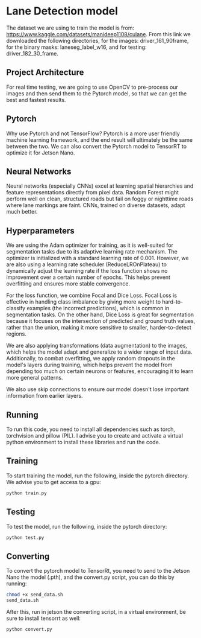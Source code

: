 # Lane Detection model

The dataset we are using to train the model is from: https://www.kaggle.com/datasets/manideep1108/culane. From this link we downloaded the following directories, for the images: driver_161_90frame, for the binary masks: laneseg_label_w16, and for testing: driver_182_30_frame.

## Project Architecture

For real time testing, we are going to use OpenCV to pre-process our images and then send them to the Pytorch model, so that we can get the best and fastest results.

## Pytorch

Why use Pytorch and not TensorFlow?
Pytorch is a more user friendly machine learning framework, and the end result will ultimately be the same between the two. We can also convert the Pytorch model to TensorRT to optimize it for Jetson Nano.

## Neural Networks

Neural networks (especially CNNs) excel at learning spatial hierarchies and feature representations directly from pixel data.
Random Forest might perform well on clean, structured roads but fail on foggy or nighttime roads where lane markings are faint. CNNs, trained on diverse datasets, adapt much better.

## Hyperparameters

We are using the Adam optimizer for training, as it is well-suited for segmentation tasks due to its adaptive learning rate mechanism. The optimizer is initialized with a standard learning rate of 0.001. However, we are also using a learning rate scheduler (ReduceLROnPlateau) to dynamically adjust the learning rate if the loss function shows no improvement over a certain number of epochs. This helps prevent overfitting and ensures more stable convergence.

For the loss function, we combine Focal and Dice Loss. Focal Loss is effective in handling class imbalance by giving more weight to hard-to-classify examples (the incorrect predictions), which is common in segmentation tasks. On the other hand, Dice Loss is great for segmentation because it focuses on the intersection of predicted and ground truth values, rather than the union, making it more sensitive to smaller, harder-to-detect regions.

We are also applying transformations (data augmentation) to the images, which helps the model adapt and generalize to a wider range of input data. Additionally, to combat overfitting, we apply random dropouts in the model's layers during training, which helps prevent the model from depending too much on certain neurons or features, encouraging it to learn more general patterns.

We also use skip connections to ensure our model doesn't lose important information from earlier layers.

## Running

To run this code, you need to install all dependencies such as torch, torchvision and pillow (PIL). I advise you to create and activate a virtual python environment to install these libraries and run the code.

## Training

To start training the model, run the following, inside the pytorch directory. We advise you to get access to a gpu:

```bash
python train.py
```

## Testing

To test the model, run the following, inside the pytorch directory:

```bash
python test.py
```

## Converting

To convert the pytorch model to TensorRt, you need to send to the Jetson Nano the model (.pth), and the convert.py script, you can do this by running:

```bash
chmod +x send_data.sh
send_data.sh
```

After this, run in jetson the converting script, in a virtual environment, be sure to install tensorrt as well:

```bash
python convert.py
```

